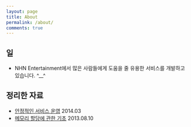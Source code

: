 ```yaml
---
layout: page
title: About
permalink: /about/
comments: true
---
```


## 일
* NHN Entertainment에서 많은 사람들에게 도움을 줄 유용한 서비스를 개발하고 있습니다. ^__^

## 정리한 자료
* [안정적인 서비스 운영](http://www.slideshare.net/cybaek/201403) 2014.03
* [메모리 할당에 관한 기초](http://www.slideshare.net/cybaek/ss-44019854) 2013.08.10

